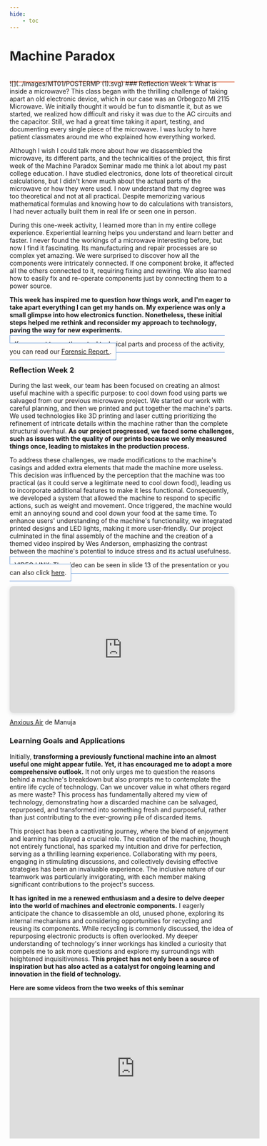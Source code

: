 ```yaml
---
hide:
    - toc
---
```


# Machine Paradox
<div style="height:2px; background-color: #E17858; margin-top: 40px; margin-bottom: -40px;"></div>
<br></br>
![](../images/MT01/POSTERMP (1).svg)
### Reflection Week 1: What is inside a microwave?
This class began with the thrilling challenge of taking apart an old electronic device, which in our case was an Orbegozo MI 2115 Microwave. We initially thought it would be fun to dismantle it, but as we started, we realized how difficult and risky it was due to the AC circuits and the capacitor. Still, we had a great time taking it apart, testing, and documenting every single piece of the microwave. I was lucky to have patient classmates around me who explained how everything worked.

Although I wish I could talk more about how we disassembled the microwave, its different parts, and the technicalities of the project, this first week of the Machine Paradox Seminar made me think a lot about my past college education. I have studied electronics, done lots of theoretical circuit calculations, but I didn't know much about the actual parts of the microwave or how they were used. I now understand that my degree was too theoretical and not at all practical. Despite memorizing various mathematical formulas and knowing how to do calculations with transistors, I had never actually built them in real life or seen one in person.

During this one-week activity, I learned more than in my entire college experience. Experiential learning helps you understand and learn better and faster. I never found the workings of a microwave interesting before, but now I find it fascinating. Its manufacturing and repair processes are so complex yet amazing. We were surprised to discover how all the components were intricately connected. If one component broke, it affected all the others connected to it, requiring fixing and rewiring. We also learned how to easily fix and re-operate components just by connecting them to a power source.

**This week has inspired me to question how things work, and I'm eager to take apart everything I can get my hands on. My experience was only a small glimpse into how electronics function. Nonetheless, these initial steps helped me rethink and reconsider my approach to technology, paving the way for new experiments.**

<span style="background-color: #FFFCFA; padding: 10px; border: 1px solid #699ADA;">If you want to see the actual technical parts and process of the activity, you can read our [Forensic Report.](https://hackmd.io/Rk07LQFESRy6b7F1LB457A?view).</span>

### Reflection Week 2
During the last week, our team has been focused on creating an almost useful machine with a specific purpose: to cool down food using parts we salvaged from our previous microwave project. We started our work with careful planning, and then we printed and put together the machine's parts. We used  technologies like 3D printing and laser cutting prioritizing the refinement of intricate details within the machine rather than the complete structural overhaul. **As our project progressed, we faced some challenges, such as issues with the quality of our prints because we only measured things once, leading to mistakes in the production process.**

To address these challenges, we made modifications to the machine's casings and added extra elements that made the machine more useless. This decision was influenced by the perception that the machine was too practical (as it could serve a legitimate need to cool down food), leading us to incorporate additional features to make it less functional. Consequently, we developed a system that allowed the machine to respond to specific actions, such as weight and movement. Once triggered, the machine would emit an annoying sound and cool down your food at the same time. To enhance users' understanding of the machine's functionality, we integrated printed designs and LED lights, making it more user-friendly. Our project culminated in the final assembly of the machine and the creation of a themed video inspired by Wes Anderson, emphasizing the contrast between the machine's potential to induce stress and its actual usefulness.


<span style="background-color: #FFFCFA; padding: 10px; border: 1px solid #699ADA;">VIDEO LINK: The video can be seen in slide 13 of the presentation or you can also click [here](https://www.youtube.com/watch?v=ywK0w2E7nIE).</span>

<div style="position: relative; width: 100%; height: 0; padding-top: 56.2500%;
 padding-bottom: 0; box-shadow: 0 2px 8px 0 rgba(63,69,81,0.16); margin-top: 1.6em; margin-bottom: 0.9em; overflow: hidden;
 border-radius: 8px; will-change: transform;">
  <iframe loading="lazy" style="position: absolute; width: 100%; height: 100%; top: 0; left: 0; border: none; padding: 0;margin: 0;"
    src="https:&#x2F;&#x2F;www.canva.com&#x2F;design&#x2F;DAFyKLcy7Vs&#x2F;view?embed" allowfullscreen="allowfullscreen" allow="fullscreen">
  </iframe>
</div>
<a href="https:&#x2F;&#x2F;www.canva.com&#x2F;design&#x2F;DAFyKLcy7Vs&#x2F;view?utm_content=DAFyKLcy7Vs&amp;utm_campaign=designshare&amp;utm_medium=embeds&amp;utm_source=link" target="_blank" rel="noopener">Anxious Air</a> de Manuja

### Learning Goals and Applications
Initially, **transforming a previously functional machine into an almost useful one might appear futile. Yet, it has encouraged me to adopt a more comprehensive outlook.** It not only urges me to question the reasons behind a machine's breakdown but also prompts me to contemplate the entire life cycle of technology. Can we uncover value in what others regard as mere waste? This process has fundamentally altered my view of technology, demonstrating how a discarded machine can be salvaged, repurposed, and transformed into something fresh and purposeful, rather than just contributing to the ever-growing pile of discarded items.

This project has been a captivating journey, where the blend of enjoyment and learning has played a crucial role. The creation of the machine, though not entirely functional, has sparked my intuition and drive for perfection, serving as a thrilling learning experience. Collaborating with my peers, engaging in stimulating discussions, and collectively devising effective strategies has been an invaluable experience. The inclusive nature of our teamwork was particularly invigorating, with each member making significant contributions to the project's success.

**It has ignited in me a renewed enthusiasm and a desire to delve deeper into the world of machines and electronic components.** I eagerly anticipate the chance to disassemble an old, unused phone, exploring its internal mechanisms and considering opportunities for recycling and reusing its components. While recycling is commonly discussed, the idea of repurposing electronic products is often overlooked. My deeper understanding of technology's inner workings has kindled a curiosity that compels me to ask more questions and explore my surroundings with heightened inquisitiveness. **This project has not only been a source of inspiration but has also acted as a catalyst for ongoing learning and innovation in the field of technology.**

**Here are some videos from the two weeks of this seminar**
<iframe width="560" height="315" src="https://www.youtube.com/embed/lnYTVPvwaN8?si=OT1BIv8c1T1U5eQK" title="YouTube video player" frameborder="0" allow="accelerometer; autoplay; clipboard-write; encrypted-media; gyroscope; picture-in-picture; web-share" allowfullscreen></iframe>
